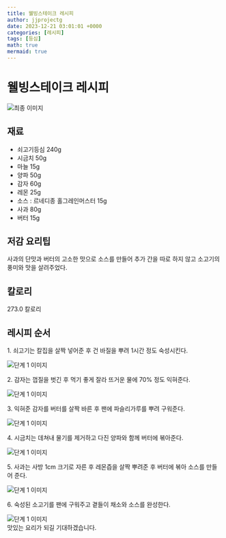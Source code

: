 ```yaml
---
title: 웰빙스테이크 레시피
author: jjprojectg
date: 2023-12-21 03:01:01 +0000
categories: [레시피]
tags: [등심]
math: true
mermaid: true
---
```

<meta name="og:type" content="website"/>
<meta charset="UTF-8"/>
<div class="header">
  <h1>웰빙스테이크 레시피</h1>
</div>

<div class="container my-4">
  <div class="row">
    <div class="col-12 col-md-6">
      <div class="recipe-image">
        <img src="http://www.foodsafetykorea.go.kr/uploadimg/cook/10_00389_2.png" class="step-image" alt="최종 이미지"/>
      </div>
    </div>
    <div class="col-12 col-md-6">
      <div class="ingredients">
        <h2>재료</h2>
        <ul class="card">
          <li> 쇠고기등심 240g </li>
          <li>  시금치 50g </li>
          <li>  마늘 15g </li>
          <li>  양파 50g </li>
          <li> 감자 60g </li>
          <li>  레몬 25g </li>
          <li> 소스 : 르네디종 홀그레인머스터 15g </li>
          <li>  사과 80g </li>
          <li>  버터 15g </li>
</ul>
      </div>
    </div>
    <div class="col-12 col-md-6">
      <div class="ingredients">
        <h2>저감 요리팁</h2>
        <div class="card"> 
          <p>
            사과의 단맛과 버터의 고소한 맛으로 소스를 만들어 추가 간을 따로 하지 않고 소고기의 풍미와 맛을 살려주었다.
          </p>
        </div>
      </div>
      <div class="ingredients">
        <h2>칼로리</h2>
        <div class="card"> 
          <p>
            273.0 칼로리
          </p>
        </div>
      </div>
    </div>
  </div>

  <h2 class="my-4">레시피 순서</h2>
  <div class="card recipe-card">
    <div class="card-body recipe-step">
      <p class="card-text step-description">1. 쇠고기는 칼집을 살짝 넣어준 후 건 바질을
뿌려 1시간 정도 숙성시킨다.</p>
      <img src="http://www.foodsafetykorea.go.kr/uploadimg/cook/20_00389_01.png" alt="단계 1 이미지" class="step-image"/>
    </div>
  </div>
  <div class="card recipe-card">
    <div class="card-body recipe-step">
      <p class="card-text step-description">2. 감자는 껍질을 벗긴 후 먹기 좋게 잘라 뜨거운
물에 70% 정도 익혀준다.</p>
      <img src="http://www.foodsafetykorea.go.kr/uploadimg/cook/20_00389_02.png" alt="단계 1 이미지" class="step-image"/>
    </div>
  </div>
  <div class="card recipe-card">
    <div class="card-body recipe-step">
      <p class="card-text step-description">3. 익혀준 감자를 버터를 살짝 바른 후 팬에
파슬리가루를 뿌려 구워준다.</p>
      <img src="http://www.foodsafetykorea.go.kr/uploadimg/cook/20_00389_03.png" alt="단계 1 이미지" class="step-image"/>
    </div>
  </div>
  <div class="card recipe-card">
    <div class="card-body recipe-step">
      <p class="card-text step-description">4. 시금치는 데쳐내 물기를 제거하고 다진 양파와
함께 버터에 볶아준다.</p>
      <img src="http://www.foodsafetykorea.go.kr/uploadimg/cook/20_00389_04.png" alt="단계 1 이미지" class="step-image"/>
    </div>
  </div>
  <div class="card recipe-card">
    <div class="card-body recipe-step">
      <p class="card-text step-description">5. 사과는 사방 1cm 크기로 자른 후 레몬즙을
살짝 뿌려준 후 버터에 볶아 소스를 만들어
준다.</p>
      <img src="http://www.foodsafetykorea.go.kr/uploadimg/cook/20_00389_05.png" alt="단계 1 이미지" class="step-image"/>
    </div>
  </div>
  <div class="card recipe-card">
    <div class="card-body recipe-step">
      <p class="card-text step-description">6. 숙성된 소고기를 팬에 구워주고 곁들이 채소와
소스를 완성한다.</p>
      <img src="http://www.foodsafetykorea.go.kr/uploadimg/cook/20_00389_06.png" alt="단계 1 이미지" class="step-image"/>
    </div>
  </div>

</div>
맛있는 요리가 되길 기대하겠습니다.
